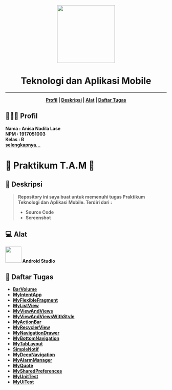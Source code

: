 <p align="center">
  <img src="https://drive.google.com/uc?export=view&id=1ZEaEC4AOxm-dZWDQeSnc6ZpkHlqSuNuP" width="180"/>
</p>

<p>
  <h1 align="center">Teknologi dan Aplikasi Mobile</h1>
</p>
<hr>

<p align="center">
  <b><a href="README.md#-profil">Profil</a>
  |
  <b><a href="README.md#-deskripsi">Deskripsi</a>
  |
  <b><a href="README.md#-alat">Alat</a>
  |
  <b><a href="README.md#-daftar-tugas">Daftar Tugas</a>
</p>

## 👩🏻‍💻 Profil
Nama : Anisa Nadila Lase <br>
NPM : 1917051003 <br>
Kelas : B <br>
[selengkapnya...](https://github.com/AnisaNadila26)

# 📱 Praktikum T.A.M 📱
## 📄 Deskripsi
> Repository ini saya buat untuk memenuhi tugas Praktikum Teknologi dan Aplikasi Mobile. Terdiri dari :
> - Source Code
> - Screenshot

## 💻 Alat
<img src="https://drive.google.com/uc?export=view&id=1u6gAk7NzDu8mj8Qg5sn4CFH4dnxqFhII" width="50"/> Android Studio

## 📝 Daftar Tugas
- [BarVolume](https://github.com/AnisaNadila26/1917051003_TAM-B/tree/main/BarVolume)
- [MyIntentApp](https://github.com/AnisaNadila26/1917051003_TAM-B/tree/main/MyIntentApp)
- [MyFlexibleFragment](https://github.com/AnisaNadila26/1917051003_TAM-B/tree/main/MyFlexibleFragment)
- [MyListView](https://github.com/AnisaNadila26/1917051003_TAM-B/tree/main/MyListView)
- [MyViewAndViews](https://github.com/AnisaNadila26/1917051003_TAM-B/tree/main/MyViewAndViews)
- [MyViewAndViewsWithStyle](https://github.com/AnisaNadila26/1917051003-TAM-B/tree/main/MyViewAndViewsWithStyle)
- [MyActionBar](https://github.com/AnisaNadila26/1917051003-TAM-B/tree/main/MyActionBar)
- [MyRecyclerView](https://github.com/AnisaNadila26/1917051003-TAM-B/tree/main/MyRecyclerView)
- [MyNavigationDrawer](https://github.com/AnisaNadila26/1917051003-TAM-B/tree/main/MyNavigationDrawer)
- [MyBottomNavigation](https://github.com/AnisaNadila26/1917051003-TAM-B/tree/main/MyBottomNavigation)
- [MyTabLayout](https://github.com/AnisaNadila26/1917051003-TAM-B/tree/main/MyTabLayout)
- [SimpleNotif](https://github.com/AnisaNadila26/1917051003-TAM-B/tree/main/SimpleNotif)
- [MyDeepNavigation](https://github.com/AnisaNadila26/1917051003-TAM-B/tree/main/MyDeepNavigation)
- [MyAlarmManager](https://github.com/AnisaNadila26/1917051003-TAM-B/tree/main/MyAlarmManager)
- [MyQuote](https://github.com/AnisaNadila26/1917051003-TAM-B/tree/main/MyQuote)
- [MySharedPreferences](https://github.com/AnisaNadila26/1917051003-TAM-B/tree/main/MySharedPreferences)
- [MyUnitTest](https://github.com/AnisaNadila26/1917051003-TAM-B/tree/main/MyUnitTest)
- [MyUiTest](https://github.com/AnisaNadila26/1917051003-TAM-B/tree/main/MyUiTest)
